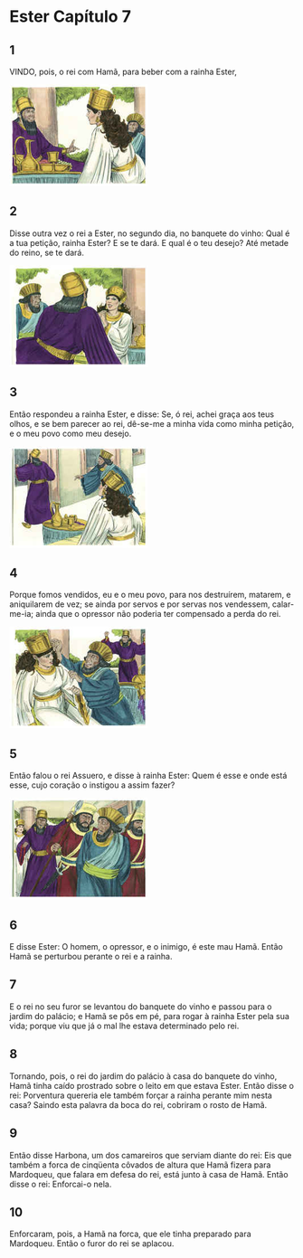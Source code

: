 # Ester Capítulo 7

## 1
VINDO, pois, o rei com Hamã, para beber com a rainha Ester,

![](../.img/Et/07/1-0.jpg)

## 2
Disse outra vez o rei a Ester, no segundo dia, no banquete do vinho: Qual é a tua petição, rainha Ester? E se te dará. E qual é o teu desejo? Até metade do reino, se te dará.

![](../.img/Et/07/2-0.jpg)

## 3
Então respondeu a rainha Ester, e disse: Se, ó rei, achei graça aos teus olhos, e se bem parecer ao rei, dê-se-me a minha vida como minha petição, e o meu povo como meu desejo.

![](../.img/Et/07/3-0.jpg)

## 4
Porque fomos vendidos, eu e o meu povo, para nos destruírem, matarem, e aniquilarem de vez; se ainda por servos e por servas nos vendessem, calar-me-ia; ainda que o opressor não poderia ter compensado a perda do rei.

![](../.img/Et/07/4-0.jpg)

## 5
Então falou o rei Assuero, e disse à rainha Ester: Quem é esse e onde está esse, cujo coração o instigou a assim fazer?

![](../.img/Et/07/5-0.jpg)

## 6
E disse Ester: O homem, o opressor, e o inimigo, é este mau Hamã. Então Hamã se perturbou perante o rei e a rainha.

## 7
E o rei no seu furor se levantou do banquete do vinho e passou para o jardim do palácio; e Hamã se pôs em pé, para rogar à rainha Ester pela sua vida; porque viu que já o mal lhe estava determinado pelo rei.

## 8
Tornando, pois, o rei do jardim do palácio à casa do banquete do vinho, Hamã tinha caído prostrado sobre o leito em que estava Ester. Então disse o rei: Porventura quereria ele também forçar a rainha perante mim nesta casa? Saindo esta palavra da boca do rei, cobriram o rosto de Hamã.

## 9
Então disse Harbona, um dos camareiros que serviam diante do rei: Eis que também a forca de cinqüenta côvados de altura que Hamã fizera para Mardoqueu, que falara em defesa do rei, está junto à casa de Hamã. Então disse o rei: Enforcai-o nela.

## 10
Enforcaram, pois, a Hamã na forca, que ele tinha preparado para Mardoqueu. Então o furor do rei se aplacou.


